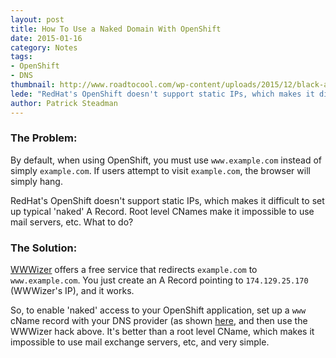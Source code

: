```yaml
---
layout: post
title: How To Use a Naked Domain With OpenShift
date: 2015-01-16
category: Notes
tags: 
- OpenShift
- DNS
thumbnail: http://www.roadtocool.com/wp-content/uploads/2015/12/black-and-white-home-office-interior-design-with-black-table-and-three-swivel-chairs-also-long-sofa-and-cushions-and-window-and-plant-also-photo-frames-and-wooden-floor.jpg
lede: "RedHat's OpenShift doesn't support static IPs, which makes it difficult to set up a 'naked' A Record.  This trick will solve your problem."
author: Patrick Steadman
---
```


### The Problem:
By default, when using OpenShift, you must use `www.example.com` instead of
simply `example.com`.  If users attempt to visit `example.com`, the browser will
simply hang.

RedHat's OpenShift doesn't support static IPs, which makes it difficult to set
up typical 'naked' A Record.  Root level CNames make it impossible to use mail
servers, etc.  What to do?

### The Solution:

[WWWizer](http://wwwizer.com/naked-domain-redirect) offers a free service that
redirects `example.com` to `www.example.com`.  You just create an A Record
pointing to `174.129.25.170` (WWWizer's IP), and it works.  

So, to enable 'naked' access to your OpenShift application, set up a `www` cName
record with your DNS provider (as shown
[here](https://developers.openshift.com/en/managing-domains-ssl.html), and then
use the WWWizer hack above.  It's better than a root level CName, which makes it
impossible to use mail exchange servers, etc, and very simple.



